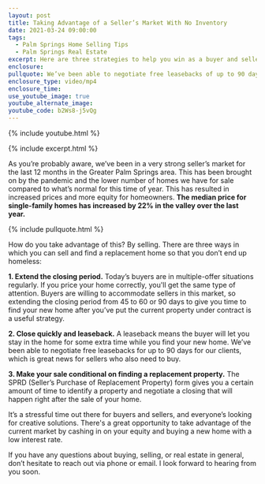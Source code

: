 ```yaml
---
layout: post
title: Taking Advantage of a Seller’s Market With No Inventory
date: 2021-03-24 09:00:00
tags:
  - Palm Springs Home Selling Tips
  - Palm Springs Real Estate
excerpt: Here are three strategies to help you win as a buyer and seller right now.
enclosure:
pullquote: We’ve been able to negotiate free leasebacks of up to 90 days.
enclosure_type: video/mp4
enclosure_time:
use_youtube_image: true
youtube_alternate_image:
youtube_code: b2Ws8-j5vQg
---
```

{% include youtube.html %}

{% include excerpt.html %}

As you’re probably aware, we’ve been in a very strong seller’s market for the last 12 months in the Greater Palm Springs area. This has been brought on by the pandemic and the lower number of homes we have for sale compared to what’s normal for this time of year. This has resulted in increased prices and more equity for homeowners. **The median price for single-family homes has increased by 22% in the valley over the last year.**

{% include pullquote.html %}

How do you take advantage of this? By selling. There are three ways in which you can sell and find a replacement home so that you don’t end up homeless:

**1\. Extend the closing period.** Today’s buyers are in multiple-offer situations regularly. If you price your home correctly, you'll get the same type of attention. Buyers are willing to accommodate sellers in this market, so extending the closing period from 45 to 60 or 90 days to give you time to find your new home after you’ve put the current property under contract is a useful strategy.

**2\. Close quickly and leaseback.** A leaseback means the buyer will let you stay in the home for some extra time while you find your new home. We’ve been able to negotiate free leasebacks for up to 90 days for our clients, which is great news for sellers who also need to buy.&nbsp;

**3\. Make your sale conditional on finding a replacement property.** The SPRD (Seller’s Purchase of Replacement Property) form gives you a certain amount of time to identify a property and negotiate a closing that will happen right after the sale of your home.

It’s a stressful time out there for buyers and sellers, and everyone’s looking for creative solutions. There's a great opportunity to take advantage of the current market by cashing in on your equity and buying a new home with a low interest rate.&nbsp;

If you have any questions about buying, selling, or real estate in general, don’t hesitate to reach out via phone or email. I look forward to hearing from you soon.
